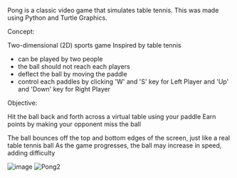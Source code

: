 Pong is a classic video game that simulates table tennis. This was made using Python and Turtle Graphics.

Concept:

Two-dimensional (2D) sports game
Inspired by table tennis

- can be played by two people
- the ball should not reach each players
- deflect the ball by moving the paddle
- control each paddles by clicking 'W' and 'S' key for Left Player and 'Up' and 'Down' key for Right Player

Objective:

Hit the ball back and forth across a virtual table using your paddle
Earn points by making your opponent miss the ball

The ball bounces off the top and bottom edges of the screen, just like a real table tennis ball
As the game progresses, the ball may increase in speed, adding difficulty

![image](https://github.com/NayrAdrian/PongGame/assets/125546701/23a56a63-f3f0-4e5d-bd54-10112c7754e0)
![Pong2](https://github.com/NayrAdrian/PongGame/assets/125546701/2298f686-3bc0-44bd-89da-f885b201bd11)
